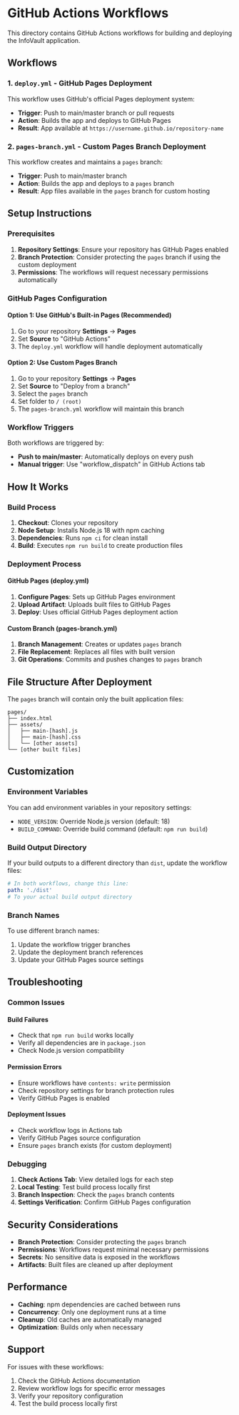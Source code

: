 # GitHub Actions Workflows

This directory contains GitHub Actions workflows for building and deploying the InfoVault application.

## Workflows

### 1. `deploy.yml` - GitHub Pages Deployment
This workflow uses GitHub's official Pages deployment system:
- **Trigger**: Push to main/master branch or pull requests
- **Action**: Builds the app and deploys to GitHub Pages
- **Result**: App available at `https://username.github.io/repository-name`

### 2. `pages-branch.yml` - Custom Pages Branch Deployment
This workflow creates and maintains a `pages` branch:
- **Trigger**: Push to main/master branch
- **Action**: Builds the app and deploys to a `pages` branch
- **Result**: App files available in the `pages` branch for custom hosting

## Setup Instructions

### Prerequisites
1. **Repository Settings**: Ensure your repository has GitHub Pages enabled
2. **Branch Protection**: Consider protecting the `pages` branch if using the custom deployment
3. **Permissions**: The workflows will request necessary permissions automatically

### GitHub Pages Configuration

#### Option 1: Use GitHub's Built-in Pages (Recommended)
1. Go to your repository **Settings** → **Pages**
2. Set **Source** to "GitHub Actions"
3. The `deploy.yml` workflow will handle deployment automatically

#### Option 2: Use Custom Pages Branch
1. Go to your repository **Settings** → **Pages**
2. Set **Source** to "Deploy from a branch"
3. Select the `pages` branch
4. Set folder to `/ (root)`
5. The `pages-branch.yml` workflow will maintain this branch

### Workflow Triggers

Both workflows are triggered by:
- **Push to main/master**: Automatically deploys on every push
- **Manual trigger**: Use "workflow_dispatch" in GitHub Actions tab

## How It Works

### Build Process
1. **Checkout**: Clones your repository
2. **Node Setup**: Installs Node.js 18 with npm caching
3. **Dependencies**: Runs `npm ci` for clean install
4. **Build**: Executes `npm run build` to create production files

### Deployment Process

#### GitHub Pages (deploy.yml)
1. **Configure Pages**: Sets up GitHub Pages environment
2. **Upload Artifact**: Uploads built files to GitHub Pages
3. **Deploy**: Uses official GitHub Pages deployment action

#### Custom Branch (pages-branch.yml)
1. **Branch Management**: Creates or updates `pages` branch
2. **File Replacement**: Replaces all files with built version
3. **Git Operations**: Commits and pushes changes to `pages` branch

## File Structure After Deployment

The `pages` branch will contain only the built application files:
```
pages/
├── index.html
├── assets/
│   ├── main-[hash].js
│   ├── main-[hash].css
│   └── [other assets]
└── [other built files]
```

## Customization

### Environment Variables
You can add environment variables in your repository settings:
- `NODE_VERSION`: Override Node.js version (default: 18)
- `BUILD_COMMAND`: Override build command (default: `npm run build`)

### Build Output Directory
If your build outputs to a different directory than `dist`, update the workflow files:
```yaml
# In both workflows, change this line:
path: './dist'
# To your actual build output directory
```

### Branch Names
To use different branch names:
1. Update the workflow trigger branches
2. Update the deployment branch references
3. Update your GitHub Pages source settings

## Troubleshooting

### Common Issues

#### Build Failures
- Check that `npm run build` works locally
- Verify all dependencies are in `package.json`
- Check Node.js version compatibility

#### Permission Errors
- Ensure workflows have `contents: write` permission
- Check repository settings for branch protection rules
- Verify GitHub Pages is enabled

#### Deployment Issues
- Check workflow logs in Actions tab
- Verify GitHub Pages source configuration
- Ensure `pages` branch exists (for custom deployment)

### Debugging
1. **Check Actions Tab**: View detailed logs for each step
2. **Local Testing**: Test build process locally first
3. **Branch Inspection**: Check the `pages` branch contents
4. **Settings Verification**: Confirm GitHub Pages configuration

## Security Considerations

- **Branch Protection**: Consider protecting the `pages` branch
- **Permissions**: Workflows request minimal necessary permissions
- **Secrets**: No sensitive data is exposed in the workflows
- **Artifacts**: Built files are cleaned up after deployment

## Performance

- **Caching**: npm dependencies are cached between runs
- **Concurrency**: Only one deployment runs at a time
- **Cleanup**: Old caches are automatically managed
- **Optimization**: Builds only when necessary

## Support

For issues with these workflows:
1. Check the GitHub Actions documentation
2. Review workflow logs for specific error messages
3. Verify your repository configuration
4. Test the build process locally first
